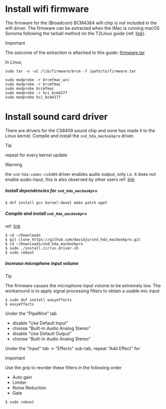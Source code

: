 # Install wifi firmware

The firmware for the (Broadcom) BCM4364 wifi chip is not included in the wifi driver. The firmware can be extracted when the iMac is running macOS Sonoma following the tarball method on the T2Linux guide (ref: [link](https://wiki.t2linux.org/guides/wifi-bluetooth)).

> [!IMPORTANT]
>
> The outcome of the extraction is attached to this guide: [firmware.tar](bcm4364-firmware-extraction/firmware.tar)





In Linux, 

```shell
sudo tar -v -xC /lib/firmware/brcm -f /path/to/firmware.tar

sudo modprobe -r brcmfmac_wcc
sudo modprobe -r brcmfmac
sudo modprobe brcmfmac
sudo modprobe -r hci_bcm4377
sudo modprobe hci_bcm4377
```

















# Install sound card driver

There are drivers for the CS8409 sound chip and none has made it to the Linux kernel. Compile and install the `snd_hda_macbookpro` driver.

> [!TIP]
>
> repeat for every kernel update

> [!WARNING]
>
> the `snd-hda-codec-cs8409` driver enables audio output, only *i.e.* it does not enable audio input, this is also observed by other users ref: [link](https://discussion.fedoraproject.org/t/no-sound-on-an-imac-27-5k-2017/71464/10)





##### Install dependencies for `snd_hda_macbookpro`

```shell
$ dnf install gcc kernel-devel make patch wget
```





##### Compile and install  `snd_hda_macbookpro`

ref: [link](https://github.com/davidjo/snd_hda_macbookpro?tab=readme-ov-file#compiling-and-installing-driver)

```shell
$ cd ~/Downloads
$ git clone https://github.com/davidjo/snd_hda_macbookpro.git
$ cd ~/Downloads/snd_hda_macbookpro
$ sudo ./install.cirrus.driver.sh
$ sudo reboot
```





##### Increase microphone input volume

> [!TIP]
>
> The firmware causes the microphone input volume to be extremely low. The workaround is to apply signal processing filters to obtain a usable mic input

```shell
$ sudo dnf install easyeffects
$ easyeffects
```

Under the "PipeWire" tab

- disable "Use Default Input"
- choose "Built-in Audio Analog Stereo"
- disable "Use Default Output"
- choose "Built-in Audio Analog Stereo"



Under the "Input" tab -> "Effects" sub-tab, repeat "Add Effect" for

> [!IMPORTANT]
>
> Use the grip to reorder these filters in the following order

- Auto gain
- Limiter
- Noise Reduction
- Gate



```shell
$ sudo reboot
```

